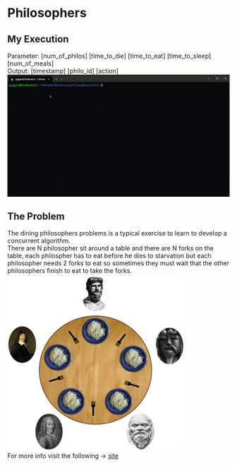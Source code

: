 # Philosophers 

## My Execution
Parameter: [num_of_philos] [time_to_die] [time_to_eat] [time_to_sleep] [num_of_meals]  
Output: [timestamp] [philo_id] [action]
![](extra/execution.gif)

## The Problem
The dining philosophers problems is a typical exercise to learn to develop a concurrent algorithm.  
There are N philosopher sit around a table and there are N forks on the table, each philospher has to eat before he dies to starvation but each philosopher needs 2 forks to eat so sometimes they must wait that the other philosophers finish to eat to take the forks.  
<img src="extra/illustration.png" width="400" height="400">  
For more info visit the following -> [site](https://www.geeksforgeeks.org/dining-philosopher-problem-using-semaphores)

